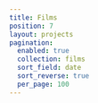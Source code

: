 ```yaml
---
title: Films
position: 7
layout: projects
pagination:
  enabled: true
  collection: films
  sort_field: date
  sort_reverse: true
  per_page: 100
---
```


